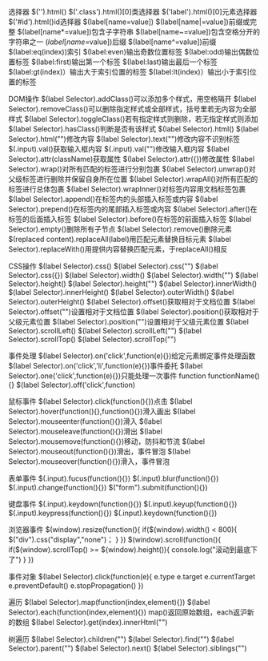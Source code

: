 选择器
$('').html()
$('.class').html()[0]类选择器
$('label').html()[0]元素选择器
$('#id').html()id选择器
$(label[name=value])
$(label[name|=value])前缀或完整
$(label[name*=value])包含子字符串
$(label[name~=value])包含空格分开的字符串之一
$(label[name$=value])后缀
$(label[name^=value])前缀
$(label:eq(index))索引
$(label:even)输出奇数位置标签
$(label:odd)输出偶数位置标签
$(label:first)输出第一个标签
$(label:last)输出最后一个标签
$(label:gt(index)）输出大于索引位置的标签
$(label:lt(index)）输出小于索引位置的标签

DOM操作
$(label Selector).addClass()可以添加多个样式，用空格隔开
$(label Selector).removeClass()可以删除指定样式或全部样式，括号里若无内容为全部样式
$(label Selector).toggleClass()若有指定样式则删除，若无指定样式则添加
$(label Selector).hasClass()判断是否有该样式
$(label Selector).html()
$(label Selector).html("")修改内容
$(label Selector).text("")修改内容不识别标签
$(.input).val()获取输入框内容
$(.input).val("")修改输入框内容
$(label Selector).attr(className)获取属性
$(label Selector).attr({})修改属性
$(label Selector).wrap()对所有匹配的标签进行分别包裹
$(label Selector).unwrap()对父级标签进行删除并保留自身所在位置
$(label Selector).wrapAll()对所有匹配的标签进行总体包裹
$(label Selector).wrapInner()对标签内容用文档标签包裹
$(label Selector).append()在标签内的头部插入标签或内容
$(label Selector).prepend()在标签内的尾部插入标签或内容
$(label Selector).after()在标签的后面插入标签
$(label Selector).before()在标签的前面插入标签
$(label Selector).empty()删除所有子节点
$(label Selector).remove()删除元素
$(replaced content).replaceAll(label)用匹配元素替换目标元素
$(label Selector).replaceWith()用提供内容替换匹配元素，于replaceAll()相反

CSS操作
$(label Selector).css()
$(label Selector).css("")
$(label Selector).css({})
$(label Selector).width()
$(label Selector).width("")
$(label Selector).height()
$(label Selector).height("")
$(label Selector).innerWidth()
$(label Selector).innerHeight()
$(label Selector).outerWidth()
$(label Selector).outerHeight()
$(label Selector).offset()获取相对于文档位置
$(label Selector).offset("")设置相对于文档位置
$(label Selector).position()获取相对于父级元素位置
$(label Selector).position("")设置相对于父级元素位置
$(label Selector).scrollLeft()
$(label Selector).scrollLeft("")
$(label Selector).scrollTop()
$(label Selector).scrollTop("")

事件处理
$(label Selector).on('click',function(e){})给定元素绑定事件处理函数
$(label Selector).on('click','li',function(e){})事件委托
$(label Selector).one('click',function(e){})只能处理一次事件
function functionName(){}
$(label Selector).off('click',function)

鼠标事件
$(label Selector).click(function(){})点击
$(label Selector).hover(function(){},function(){})滑入画出
$(label Selector).mouseenter(function(){})滑入
$(label Selector).mouseleave(function(){})滑出
$(label Selector).mousemove(function(){})移动，防抖和节流
$(label Selector).mouseout(function(){})滑出，事件冒泡
$(label Selector).mouseover(function(){})滑入，事件冒泡

表单事件
$(.input).fucus(function(){})
$(.input).blur(function(){})
$(.input).change(function(){})
$("form").submit(function(){})

键盘事件
$(.input).keydown(function(){})
$(.input).keyup(function(){})
$(.input).keypress(function(){})
$(.input).keydown(function(){})

浏览器事件
$(window).resize(function(){
    if($(window).width() < 800){
        $("div").css("display","none")；
    }
})
$(window).scroll(function(){
    if($(window).scrollTop() >= $(window).height()){
        console.log("滚动到最底下了")
    }
})

事件对象
$(label Selector).click(function(e){
    e.type
    e.target
    e.currentTarget
    e.preventDefault()
    e.stopPropagation()
})

遍历
$(label Selector).map(function(index,element){})
$(label Selector).each(function(index,element){})
map()返回原始数组，each返沪新的数组
$(label Selector).get(index).innerHtml("")

树遍历
$(label Selector).children("")
$(label Selector).find("")
$(label Selector).parent("")
$(label Selector).next()
$(label Selector).siblings("")
















